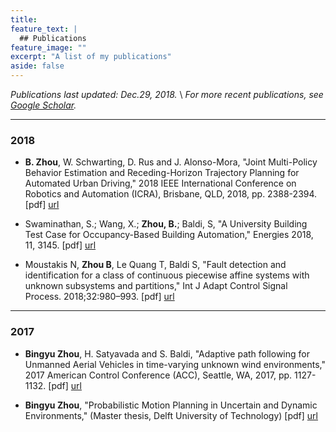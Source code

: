```yaml
---
title: 
feature_text: |
  ## Publications
feature_image: ""
excerpt: "A list of my publications"
aside: false
---
```


*Publications last updated: Dec.29, 2018.* \\
*For more recent publications, see [Google Scholar](https://scholar.google.com/citations?user=6fjxG2MAAAAJ&hl=en).*

---
### 2018

- **B. Zhou**, W. Schwarting, D. Rus and J. Alonso-Mora, "Joint Multi-Policy Behavior Estimation and Receding-Horizon Trajectory Planning for Automated Urban Driving," 2018 IEEE International Conference on Robotics and Automation (ICRA), Brisbane, QLD, 2018, pp. 2388-2394. [pdf] [url](https://ieeexplore.ieee.org/abstract/document/8461138)

- Swaminathan, S.; Wang, X.; **Zhou, B.**; Baldi, S, "A University Building Test Case for Occupancy-Based Building Automation," Energies 2018, 11, 3145. [pdf] [url](https://www.mdpi.com/1996-1073/11/11/3145)

- Moustakis N, **Zhou B**, Le Quang T, Baldi S, "Fault detection and identification for a class of continuous piecewise affine systems with unknown subsystems and partitions," Int J Adapt Control Signal Process. 2018;32:980–993. [pdf] [url](https://onlinelibrary.wiley.com/doi/full/10.1002/acs.2881)

---
### 2017

- **Bingyu Zhou**, H. Satyavada and S. Baldi, "Adaptive path following for Unmanned Aerial Vehicles in time-varying unknown wind environments," 2017 American Control Conference (ACC), Seattle, WA, 2017, pp. 1127-1132. [pdf] [url](https://ieeexplore.ieee.org/abstract/document/7963104)

- **Bingyu Zhou**, "Probabilistic Motion Planning in Uncertain and Dynamic Environments," (Master thesis, Delft University of Technology) [pdf] [url](https://repository.tudelft.nl/islandora/object/uuid%3Af491f7d8-a2f5-4f89-b4b7-86ac6b64546b)


